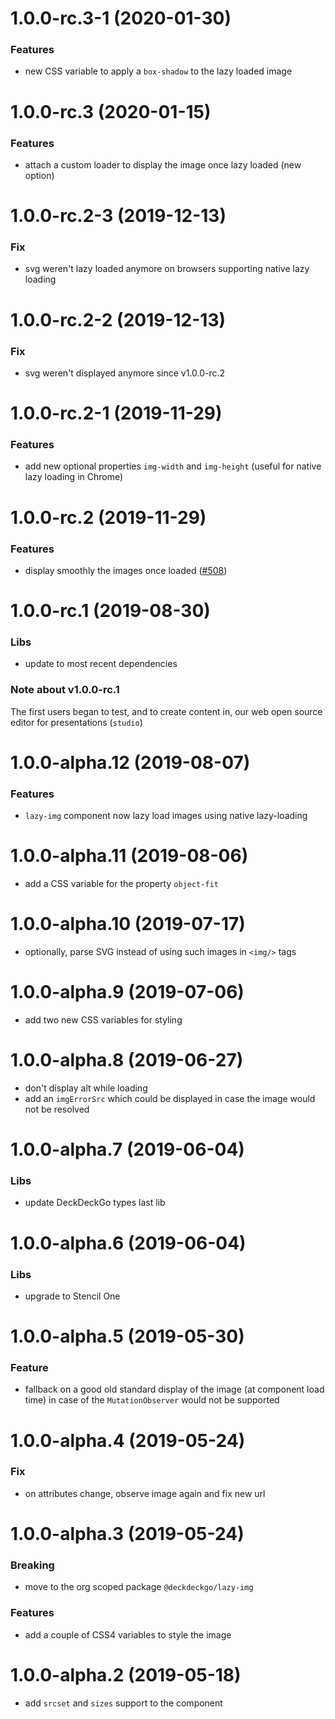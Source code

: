 <a name="1.0.0-rc.3"></a>

# 1.0.0-rc.3-1 (2020-01-30)

### Features

- new CSS variable to apply a `box-shadow` to the lazy loaded image

<a name="1.0.0-rc.3"></a>

# 1.0.0-rc.3 (2020-01-15)

### Features

- attach a custom loader to display the image once lazy loaded (new option)

<a name="1.0.0-rc.2-3"></a>

# 1.0.0-rc.2-3 (2019-12-13)

### Fix

- svg weren't lazy loaded anymore on browsers supporting native lazy loading

<a name="1.0.0-rc.2-2"></a>

# 1.0.0-rc.2-2 (2019-12-13)

### Fix

- svg weren't displayed anymore since v1.0.0-rc.2

<a name="1.0.0-rc.2-1"></a>

# 1.0.0-rc.2-1 (2019-11-29)

### Features

- add new optional properties `img-width` and `img-height` (useful for native lazy loading in Chrome)

<a name="1.0.0-rc.2"></a>

# 1.0.0-rc.2 (2019-11-29)

### Features

- display smoothly the images once loaded ([#508](https://github.com/deckgo/deckdeckgo/issues/508))

<a name="1.0.0-rc.1"></a>

# 1.0.0-rc.1 (2019-08-30)

### Libs

- update to most recent dependencies

### Note about v1.0.0-rc.1

The first users began to test, and to create content in, our web open source editor for presentations (`studio`)

<a name="1.0.0-alpha.12"></a>

# 1.0.0-alpha.12 (2019-08-07)

### Features

- `lazy-img` component now lazy load images using native lazy-loading

<a name="1.0.0-alpha.11"></a>

# 1.0.0-alpha.11 (2019-08-06)

- add a CSS variable for the property `object-fit`

<a name="1.0.0-alpha.10"></a>

# 1.0.0-alpha.10 (2019-07-17)

- optionally, parse SVG instead of using such images in `<img/>` tags

<a name="1.0.0-alpha.9"></a>

# 1.0.0-alpha.9 (2019-07-06)

- add two new CSS variables for styling

<a name="1.0.0-alpha.8"></a>

# 1.0.0-alpha.8 (2019-06-27)

- don't display alt while loading
- add an `imgErrorSrc` which could be displayed in case the image would not be resolved

<a name="1.0.0-alpha.7"></a>

# 1.0.0-alpha.7 (2019-06-04)

### Libs

- update DeckDeckGo types last lib

<a name="1.0.0-alpha.6"></a>

# 1.0.0-alpha.6 (2019-06-04)

### Libs

- upgrade to Stencil One

<a name="1.0.0-alpha.5"></a>

# 1.0.0-alpha.5 (2019-05-30)

### Feature

- fallback on a good old standard display of the image (at component load time) in case of the `MutationObserver` would not be supported

<a name="1.0.0-alpha.4"></a>

# 1.0.0-alpha.4 (2019-05-24)

### Fix

- on attributes change, observe image again and fix new url

<a name="1.0.0-alpha.3"></a>

# 1.0.0-alpha.3 (2019-05-24)

### Breaking

- move to the org scoped package `@deckdeckgo/lazy-img`

### Features

- add a couple of CSS4 variables to style the image

<a name="1.0.0-alpha.2"></a>

# 1.0.0-alpha.2 (2019-05-18)

- add `srcset` and `sizes` support to the component
